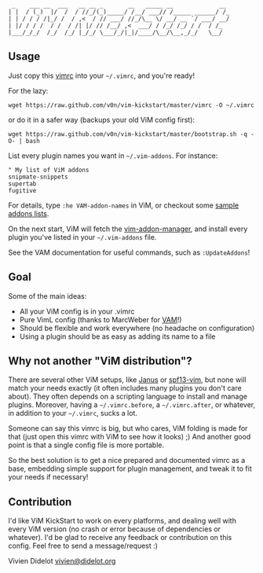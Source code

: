      _    ___ __  ___   __ __ _       __   _____ __             __
    | |  / (_)  |/  /  / //_/(_)_____/ /__/ ___// /_____ ______/ /_
    | | / / / /|_/ /  / ,<  / // ___/ //_/\__ \/ __/ __ `/ ___/ __/
    | |/ / / /  / /  / /| |/ // /__/ ,<  ___/ / /_/ /_/ / /  / /_
    |___/_/_/  /_/  /_/ |_/_/ \___/_/|_|/____/\__/\__,_/_/   \__/

Usage
-----

Just copy this [vimrc](https://github.com/v0n/vim-kickstart/blob/master/vimrc)
into your `~/.vimrc`, and you're ready!

For the lazy:

    wget https://raw.github.com/v0n/vim-kickstart/master/vimrc -O ~/.vimrc

or do it in a safer way (backups your old ViM config first):

    wget https://raw.github.com/v0n/vim-kickstart/master/bootstrap.sh -q -O- | bash

List every plugin names you want in `~/.vim-addons`. For instance:

    " My list of ViM addons
    snipmate-snippets
    supertab
    fugitive

For details, type `:he VAM-addon-names` in ViM, or checkout some
[sample addons lists](https://github.com/v0n/vim-kickstart/tree/master/sample_addons_lists).

On the next start, ViM will fetch the
[vim-addon-manager](https://github.com/MarcWeber/vim-addon-manager),
and install every plugin you've listed in your `~/.vim-addons` file.

See the VAM documentation for useful commands, such as `:UpdateAddons`!

Goal
----

Some of the main ideas:

* All your ViM config is in your .vimrc
* Pure VimL config (thanks to MarcWeber for [VAM](https://github.com/MarcWeber/vim-addon-manager)!)
* Should be flexible and work everywhere (no headache on configuration)
* Using a plugin should be as easy as adding its name to a file

Why not another "ViM distribution"?
-----------------------------------

There are several other ViM setups, like [Janus](https://github.com/carlhuda/janus)
or [spf13-vim](https://github.com/spf13/spf13-vim), but none will match
your needs exactly (it often includes many plugins you don't care
about). They often depends on a scripting language to install and manage
plugins. Moreover, having a `~/.vimrc.before`, a `~/.vimrc.after`, or
whatever, in addition to your `~/.vimrc`, sucks a lot.

Someone can say this vimrc is big, but who cares, ViM folding is
made for that (just open this vimrc with ViM to see how it looks) ;)
And another good point is that a single config file is more portable.

So the best solution is to get a nice prepared and documented vimrc as a
base, embedding simple support for plugin management, and tweak it to
fit your needs if necessary!

Contribution
------------

I'd like ViM KickStart to work on every platforms, and dealing well with
every ViM version (no crash or error because of dependencies or
whatever). I'd be glad to receive any feedback or contribution on
this config.
Feel free to send a message/request :)



Vivien Didelot <vivien@didelot.org>

